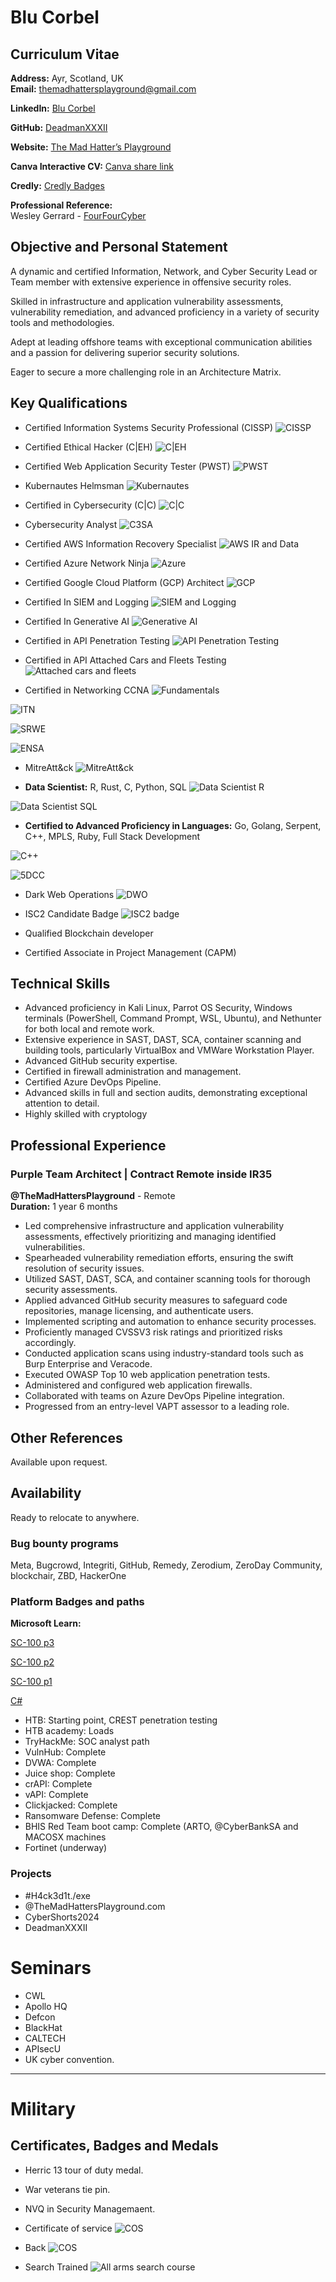 # Blu Corbel 
## Curriculum Vitae

**Address:** Ayr, Scotland, UK  
**Email:** themadhattersplayground@gmail.com  

**LinkedIn:** [Blu Corbel](https://www.linkedin.com/in/blu-corbel-bb5700265)  

**GitHub:** [DeadmanXXXII](https://github.com/DeadmanXXXII)
  
**Website:** [The Mad Hatter’s Playground](https://the-mad-hatters-playground.com)  

**Canva Interactive CV:** [Canva share link](https://www.canva.com/design/DAF_HoVvIJk/PuoOIXPYxlk3CNCCDNEhFw/view?utm_content=DAF_HoVvIJk&utm_campaign=designshare&utm_medium=link&utm_source=editor)

**Credly:**  [Credly Badges](https://www.credly.com/users/blu-corbel.9d1923db)


**Professional Reference:**  
Wesley Gerrard - [FourFourCyber](https://fourfourcyber.com)

## Objective and Personal Statement

A dynamic and certified Information, Network, and Cyber Security Lead or Team member with extensive experience in offensive security roles. 

Skilled in infrastructure and application vulnerability assessments, vulnerability remediation, and advanced proficiency in a variety of security tools and methodologies.

Adept at leading offshore teams with exceptional communication abilities and a passion for delivering superior security solutions. 

Eager to secure a more challenging role in an Architecture Matrix.

## Key Qualifications

- Certified Information Systems Security Professional (CISSP)
![CISSP](https://raw.githubusercontent.com/DeadmanXXXII/Curriculum-Vitae/main/CISSP.png)

- Certified Ethical Hacker (C|EH)
![C|EH](https://raw.githubusercontent.com/DeadmanXXXII/Curriculum-Vitae/main/Ethical_Hacking.png)

- Certified Web Application Security Tester (PWST)
![PWST](https://raw.githubusercontent.com/DeadmanXXXII/Curriculum-Vitae/main/Web_Application_Security.png)

- Kubernautes Helmsman
![Kubernautes](https://raw.githubusercontent.com/DeadmanXXXII/Curriculum-Vitae/main/Kubernautes_Badges.png)

- Certified in Cybersecurity (C|C)
![C|C](https://raw.githubusercontent.com/DeadmanXXXII/Curriculum-Vitae/main/C%7CC.png)

- Cybersecurity Analyst
![C3SA](https://raw.githubusercontent.com/DeadmanXXXII/Curriculum-Vitae/main/Screenshot_20240814-155824.png)

- Certified AWS Information Recovery Specialist
![AWS IR and Data](https://raw.githubusercontent.com/DeadmanXXXII/Curriculum-Vitae/main/AWS_information_recovery_badge.png)

- Certified Azure Network Ninja
![Azure](https://raw.githubusercontent.com/DeadmanXXXII/Curriculum-Vitae/main/Azure_network_DevOps.png)

- Certified Google Cloud Platform (GCP) Architect
![GCP](https://raw.githubusercontent.com/DeadmanXXXII/Curriculum-Vitae/main/GCP_Architect_Badge.png)

- Certified In SIEM and Logging
![SIEM and Logging](https://raw.githubusercontent.com/DeadmanXXXII/Curriculum-Vitae/main/Google_SIEM.png)

- Certified In Generative AI
![Generative AI](https://raw.githubusercontent.com/DeadmanXXXII/Curriculum-Vitae/main/Google_generative_AI.png)

- Certified in API Penetration Testing
![API Penetration Testing](https://raw.githubusercontent.com/DeadmanXXXII/Curriculum-Vitae/main/API_Sec_Penetration_Testing.png)

- Certified in API Attached Cars and Fleets Testing
![Attached cars and fleets](https://raw.githubusercontent.com/DeadmanXXXII/Curriculum-Vitae/main/API_Sec_Attached_Cars_and_Fleets.png)

- Certified in Networking CCNA
![Fundamentals](https://raw.githubusercontent.com/DeadmanXXXII/Curriculum-Vitae/main/CCNA_Fundamentals.png)

![ITN](https://raw.githubusercontent.com/DeadmanXXXII/Curriculum-Vitae/main/CCNA_ITN.png)

![SRWE](https://raw.githubusercontent.com/DeadmanXXXII/Curriculum-Vitae/main/CCNA_SRWE.png)

![ENSA](https://raw.githubusercontent.com/DeadmanXXXII/Curriculum-Vitae/main/CCNA_ENSA.png)

- MitreAtt&ck
![MitreAtt&ck](https://raw.githubusercontent.com/DeadmanXXXII/Curriculum-Vitae/main/Mitre_Att%26ck.png)

- **Data Scientist:** R, Rust, C, Python, SQL
![Data Scientist R](https://raw.githubusercontent.com/DeadmanXXXII/Curriculum-Vitae/main/Data%20Science%20in%20R.png)

![Data Scientist SQL](https://raw.githubusercontent.com/DeadmanXXXII/Curriculum-Vitae/main/Advanced_SQL.png)

- **Certified to Advanced Proficiency in Languages:** Go, Golang, Serpent, C++, MPLS, Ruby, Full Stack Development

![C++](https://raw.githubusercontent.com/DeadmanXXXII/Curriculum-Vitae/main/Advanced_C%2B%2B.png)

![5DCC](https://raw.githubusercontent.com/DeadmanXXXII//Curriculum-Vitae/main/5_Day_Coding_Challenge.png)

- Dark Web Operations
![DWO](https://raw.githubusercontent.com/DeadmanXXXII/Curriculum-Vitae/main/Dark_web_operations.png)

- ISC2 Candidate Badge
![ISC2 badge](https://raw.githubusercontent.com/DeadmanXXXII/Curriculum-Vitae/main/ISC2_Candidate.png)

- Qualified Blockchain developer
- Certified Associate in Project Management (CAPM)

## Technical Skills

- Advanced proficiency in Kali Linux, Parrot OS Security, Windows terminals (PowerShell, Command Prompt, WSL, Ubuntu), and Nethunter for both local and remote work.
- Extensive experience in SAST, DAST, SCA, container scanning and building tools, particularly VirtualBox and VMWare Workstation Player.
- Advanced GitHub security expertise.
- Certified in firewall administration and management.
- Certified Azure DevOps Pipeline.
- Advanced skills in full and section audits, demonstrating exceptional attention to detail.
- Highly skilled with cryptology

## Professional Experience

### Purple Team Architect | Contract Remote inside IR35
**@TheMadHattersPlayground** - Remote  
**Duration:** 1 year 6 months

- Led comprehensive infrastructure and application vulnerability assessments, effectively prioritizing and managing identified vulnerabilities.
- Spearheaded vulnerability remediation efforts, ensuring the swift resolution of security issues.
- Utilized SAST, DAST, SCA, and container scanning tools for thorough security assessments.
- Applied advanced GitHub security measures to safeguard code repositories, manage licensing, and authenticate users.
- Implemented scripting and automation to enhance security processes.
- Proficiently managed CVSSV3 risk ratings and prioritized risks accordingly.
- Conducted application scans using industry-standard tools such as Burp Enterprise and Veracode.
- Executed OWASP Top 10 web application penetration tests.
- Administered and configured web application firewalls.
- Collaborated with teams on Azure DevOps Pipeline integration.
- Progressed from an entry-level VAPT assessor to a leading role.

## Other References

Available upon request.

## Availability

Ready to relocate to anywhere.

### Bug bounty programs

Meta, Bugcrowd, Integriti, GitHub, Remedy, Zerodium, ZeroDay Community, blockchair, ZBD, HackerOne

### Platform Badges and paths

**Microsoft Learn:**

[SC-100 p3](https://learn.microsoft.com/api/achievements/share/en-us/BluCorbel-2425/W73YACZN?sharingId=BB30E488E85BEBA1)


[SC-100 p2](https://learn.microsoft.com/api/achievements/share/en-us/BluCorbel-2425/CN5C5DP9?sharingId=BB30E488E85BEBA1)

[SC-100 p1](https://learn.microsoft.com/api/achievements/share/en-us/BluCorbel-2425/HYEMHDD8?sharingId=BB30E488E85BEBA1)

[C#](https://learn.microsoft.com/api/achievements/share/en-us/BluCorbel-2425/UW5JPQB3?sharingId=BB30E488E85BEBA1)

- HTB: Starting point, CREST penetration testing
- HTB academy:
Loads
- TryHackMe: SOC analyst path
- VulnHub: Complete
- DVWA: Complete
- Juice shop: Complete
- crAPI: Complete 
- vAPI: Complete 
- Clickjacked: Complete
- Ransomware Defense: Complete
- BHIS Red Team boot camp: Complete (ARTO, @CyberBankSA and MACOSX machines
- Fortinet (underway)

### Projects

- #H4ck3d1t./exe
- @TheMadHattersPlayground.com
- CyberShorts2024
- DeadmanXXXII

# Seminars
- CWL
- Apollo HQ
- Defcon
- BlackHat
- CALTECH
- APIsecU
- UK cyber convention.



---

# Military
## Certificates, Badges and Medals

- Herric 13 tour of duty medal.
- War veterans tie pin.
- NVQ in Security Managemaent.

- Certificate of service
![COS](https://raw.githubusercontent.com/DeadmanXXXII/Curriculum-Vitae/main/markup_1000015294.png)
- Back
![COS](https://raw.githubusercontent.com/DeadmanXXXII/Curriculum-Vitae/main/Screenshot_20240814-155714.png)
- Search Trained
![All arms search course](https://raw.githubusercontent.com/DeadmanXXXII/Curriculum-Vitae/main/Screenshot_20240814-155705.png)

